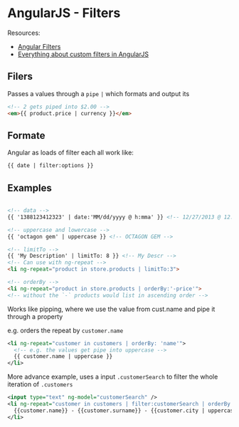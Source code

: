 # AngularJS - Filters

Resources:
- [Angular Filters](https://docs.angularjs.org/api/ng/filter/filter)
- [Everything about custom filters in AngularJS](http://toddmotto.com/everything-about-custom-filters-in-angular-js/)

## Filers
Passes a values through a `pipe` `|` which formats and output its

```html
<!-- 2 gets piped into $2.00 -->
<em>{{ product.price | currency }}</em>
```

## Formate
Angular as loads of filter each all work like:
```html
{{ date | filter:options }}
```

## Examples
```html

<!-- data -->
{{ '1388123412323' | date:'MM/dd/yyyy @ h:mma' }} <!-- 12/27/2013 @ 12:50AM -->

<!-- uppercase and lowercase -->
{{ 'octagon gem' | uppercase }} <!-- OCTAGON GEM -->

<!-- limitTo -->
{{ 'My Description' | limitTo: 8 }} <!-- My Descr -->
<!-- Can use with ng-repeat -->
<li ng-repeat="product in store.products | limitTo:3">

<!-- orderBy -->
<li ng-repeat="product in store.products | orderBy:'-price'">
<!-- without the `-` products would list in ascending order -->  
```

Works like pipping, where we use the value from cust.name and pipe it through a property

e.g. orders the repeat by `customer.name`

```xml
<li ng-repeat="customer in customers | orderBy: 'name'">
  <!-- e.g. the values get pipe into uppercase -->
  {{ customer.name | uppercase }}
</li>
```
More advance example, uses a input `.customerSearch` to filter the whole iteration of `.customers`

```xml
<input type="text" ng-model="customerSearch" />
<li ng-repeat="customer in customers | filter:customerSearch | orderBy:'name'">
  {{customer.name}} - {{customer.surname}} - {{customer.city | uppercase}}
</li>
```
